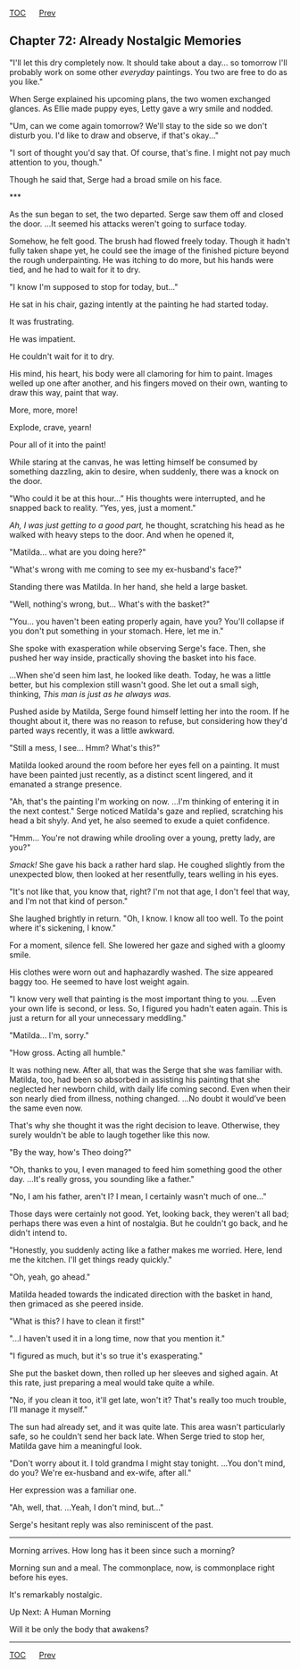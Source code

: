 [TOC](../readme.md)&nbsp;&nbsp;&nbsp;&nbsp;&nbsp;&nbsp;[Prev](index_split_047.md)&nbsp;&nbsp;&nbsp;&nbsp;&nbsp;&nbsp;



## Chapter 72: Already Nostalgic Memories

"I'll let this dry completely now. It should take about a day... so
tomorrow I'll probably work on some other *everyday* paintings. You two
are free to do as you like."

When Serge explained his upcoming plans, the two women exchanged
glances. As Ellie made puppy eyes, Letty gave a wry smile and nodded.

"Um, can we come again tomorrow? We'll stay to the side so we don't
disturb you. I'd like to draw and observe, if that's okay..."

"I sort of thought you'd say that. Of course, that's fine. I might not
pay much attention to you, though."

Though he said that, Serge had a broad smile on his face.

\*\*\*

As the sun began to set, the two departed. Serge saw them off and closed
the door. ...It seemed his attacks weren't going to surface today.

Somehow, he felt good. The brush had flowed freely today. Though it
hadn't fully taken shape yet, he could see the image of the finished
picture beyond the rough underpainting. He was itching to do more, but
his hands were tied, and he had to wait for it to dry.

"I know I'm supposed to stop for today, but..."

He sat in his chair, gazing intently at the painting he had started
today.

It was frustrating.

He was impatient.

He couldn't wait for it to dry.

His mind, his heart, his body were all clamoring for him to paint.
Images welled up one after another, and his fingers moved on their own,
wanting to draw this way, paint that way.

More, more, more!

Explode, crave, yearn!

Pour all of it into the paint!

While staring at the canvas, he was letting himself be consumed by
something dazzling, akin to desire, when suddenly, there was a knock on
the door.

"Who could it be at this hour...” His thoughts were interrupted, and he
snapped back to reality. “Yes, yes, just a moment."

*Ah, I was just getting to a good part,* he thought, scratching his head
as he walked with heavy steps to the door. And when he opened it,

"Matilda... what are you doing here?"

"What's wrong with me coming to see my ex-husband's face?"

Standing there was Matilda. In her hand, she held a large basket.

"Well, nothing's wrong, but... What's with the basket?"

"You... you haven't been eating properly again, have you? You'll
collapse if you don't put something in your stomach. Here, let me in."

She spoke with exasperation while observing Serge's face. Then, she
pushed her way inside, practically shoving the basket into his face.

...When she'd seen him last, he looked like death. Today, he was a
little better, but his complexion still wasn't good. She let out a small
sigh, thinking, *This man is just as he always was.*

Pushed aside by Matilda, Serge found himself letting her into the room.
If he thought about it, there was no reason to refuse, but considering
how they'd parted ways recently, it was a little awkward.

"Still a mess, I see... Hmm? What's this?"

Matilda looked around the room before her eyes fell on a painting. It
must have been painted just recently, as a distinct scent lingered, and
it emanated a strange presence.

"Ah, that's the painting I'm working on now. ...I'm thinking of entering
it in the next contest." Serge noticed Matilda's gaze and replied,
scratching his head a bit shyly. And yet, he also seemed to exude a
quiet confidence.

"Hmm... You're not drawing while drooling over a young, pretty lady, are
you?"

*Smack!* She gave his back a rather hard slap. He coughed slightly from
the unexpected blow, then looked at her resentfully, tears welling in
his eyes.

"It's not like that, you know that, right? I'm not that age, I don't
feel that way, and I'm not that kind of person."

She laughed brightly in return. "Oh, I know. I know all too well. To the
point where it's sickening, I know."

For a moment, silence fell. She lowered her gaze and sighed with a
gloomy smile.

His clothes were worn out and haphazardly washed. The size appeared
baggy too. He seemed to have lost weight again.

"I know very well that painting is the most important thing to you.
...Even your own life is second, or less. So, I figured you hadn't eaten
again. This is just a return for all your unnecessary meddling."

"Matilda... I'm, sorry."

"How gross. Acting all humble."

It was nothing new. After all, that was the Serge that she was familiar
with. Matilda, too, had been so absorbed in assisting his painting that
she neglected her newborn child, with daily life coming second. Even
when their son nearly died from illness, nothing changed. ...No doubt it
would’ve been the same even now.

That's why she thought it was the right decision to leave. Otherwise,
they surely wouldn't be able to laugh together like this now.

"By the way, how's Theo doing?"

"Oh, thanks to you, I even managed to feed him something good the other
day. ...It's really gross, you sounding like a father."

"No, I am his father, aren't I? I mean, I certainly wasn't much of
one..."

Those days were certainly not good. Yet, looking back, they weren't all
bad; perhaps there was even a hint of nostalgia. But he couldn't go
back, and he didn't intend to.

"Honestly, you suddenly acting like a father makes me worried. Here,
lend me the kitchen. I'll get things ready quickly."

"Oh, yeah, go ahead."

Matilda headed towards the indicated direction with the basket in hand,
then grimaced as she peered inside.

"What is this? I have to clean it first!"

"...I haven't used it in a long time, now that you mention it."

"I figured as much, but it's so true it's exasperating."

She put the basket down, then rolled up her sleeves and sighed again. At
this rate, just preparing a meal would take quite a while.

"No, if you clean it too, it'll get late, won't it? That's really too
much trouble, I'll manage it myself."

The sun had already set, and it was quite late. This area wasn't
particularly safe, so he couldn't send her back late. When Serge tried
to stop her, Matilda gave him a meaningful look.

"Don't worry about it. I told grandma I might stay tonight. ...You don't
mind, do you? We're ex-husband and ex-wife, after all."

Her expression was a familiar one.

"Ah, well, that. ...Yeah, I don't mind, but..."

Serge's hesitant reply was also reminiscent of the past.

------------------------------------------------------------------------

Morning arrives. How long has it been since such a morning?

Morning sun and a meal. The commonplace, now, is commonplace right
before his eyes.

It's remarkably nostalgic.

Up Next: A Human Morning

Will it be only the body that awakens?


---
[TOC](../readme.md)&nbsp;&nbsp;&nbsp;&nbsp;&nbsp;&nbsp;[Prev](index_split_047.md)&nbsp;&nbsp;&nbsp;&nbsp;&nbsp;&nbsp;

